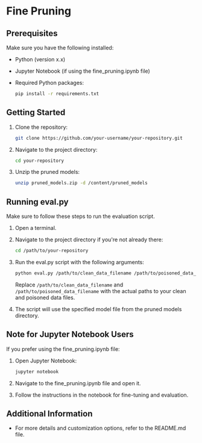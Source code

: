 # Fine Pruning


## Prerequisites

Make sure you have the following installed:

- Python (version x.x)
- Jupyter Notebook (if using the fine_pruning.ipynb file)
- Required Python packages:

    ```bash
    pip install -r requirements.txt
    ```

## Getting Started

1. Clone the repository:

    ```bash
    git clone https://github.com/your-username/your-repository.git
    ```

2. Navigate to the project directory:

    ```bash
    cd your-repository
    ```

3. Unzip the pruned models:

    ```bash
    unzip pruned_models.zip -d /content/pruned_models
    ```

## Running eval.py

Make sure to follow these steps to run the evaluation script.

1. Open a terminal.

2. Navigate to the project directory if you're not already there:

    ```bash
    cd /path/to/your-repository
    ```

3. Run the eval.py script with the following arguments:

    ```bash
    python eval.py /path/to/clean_data_filename /path/to/poisoned_data_filename /content/pruned_models/10.0
    ```

    Replace `/path/to/clean_data_filename` and `/path/to/poisoned_data_filename` with the actual paths to your clean and poisoned data files.

4. The script will use the specified model file from the pruned models directory.

## Note for Jupyter Notebook Users

If you prefer using the fine_pruning.ipynb file:

1. Open Jupyter Notebook:

    ```bash
    jupyter notebook
    ```

2. Navigate to the fine_pruning.ipynb file and open it.

3. Follow the instructions in the notebook for fine-tuning and evaluation.

## Additional Information

- For more details and customization options, refer to the README.md file.

